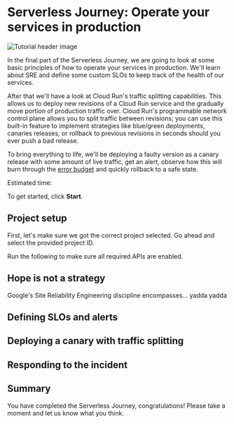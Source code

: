 <walkthrough-metadata>
  <meta name="title" content="Serverless Journey>: Operate your services in production" />
  <meta name="description" content="Learn how to safely deploy changes and operate your services in production." />
  <meta name="keywords" content="deploy, containers, console, run" />
</walkthrough-metadata>

# Serverless Journey: Operate your services in production

![Tutorial header image](https://storage.googleapis.com/gweb-cloudblog-publish/images/web3_2022_7d2BUsw.max-700x700.jpg)

In the final part of the Serverless Journey, we are going to look at some basic principles of how to operate your services in production. We'll learn about SRE and define some custom SLOs to keep track of the health of our services.

After that we'll have a look at Cloud Run's traffic splitting capabilities. This allows us to deploy new revisions of a Cloud Run service and the gradually move portion of production traffic over. Cloud Run's programmable network control plane allows you to split traffic between revisions; you can use this built-in feature to implement strategies like blue/green deployments, canaries releases, or rollback to previous revisions in seconds should you ever push a bad release. 

To bring everything to life, we'll be deploying a faulty version as a canary release with some amount of live traffic, get an alert, observe how this will burn through the [error budget](https://cloud.google.com/blog/products/management-tools/sre-error-budgets-and-maintenance-windows) and quickly rollback to a safe state.

<walkthrough-tutorial-difficulty difficulty="3"></walkthrough-tutorial-difficulty>

Estimated time:
<walkthrough-tutorial-duration duration="35"></walkthrough-tutorial-duration>

To get started, click **Start**.

## Project setup

First, let's make sure we got the correct project selected. Go ahead and select the provided project ID.

<walkthrough-project-setup billing="true"></walkthrough-project-setup>

Run the following to make sure all required APIs are enabled.

<walkthrough-enable-apis apis="cloudbuild.googleapis.com,
run.googleapis.com,aiplatform.googleapis.com,
artifactregistry.googleapis.com">
</walkthrough-enable-apis>

## Hope is not a strategy

Google's Site Reliability Engineering discipline encompasses... yadda yadda

<!-- TODO basics of SRE -->

## Defining SLOs and alerts

<!-- TODO defining SLO and alerts -->

## Deploying a canary with traffic splitting

<!-- TODO traffic split -->

<!-- TODO load test -->

## Responding to the incident

<!-- TODO email alert -->

<!-- TODO roll back -->

## Summary

<!-- TODO Learned about traffic splitting, and SLOs -->

<walkthrough-conclusion-trophy></walkthrough-conclusion-trophy>

You have completed the Serverless Journey, congratulations! Please take a moment and let us know what you think.

<walkthrough-inline-feedback></walkthrough-inline-feedback>

